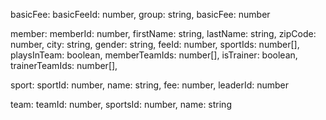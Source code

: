 basicFee:
    basicFeeId: number,
    group: string,
    basicFee: number

member:
    memberId: number,
    firstName: string,
    lastName: string,
    zipCode: number,
    city: string,
    gender: string,
    feeId: number,
    sportIds: number[],
    playsInTeam: boolean,
    memberTeamIds: number[],
    isTrainer: boolean,
    trainerTeamIds: number[],

sport:
    sportId: number,
    name: string,
    fee: number,
    leaderId: number

team:
    teamId: number,
    sportsId: number,
    name: string